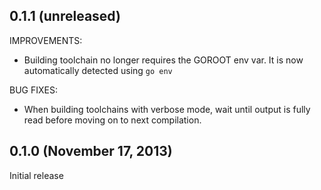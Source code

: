 ## 0.1.1 (unreleased)

IMPROVEMENTS:

  - Building toolchain no longer requires the GOROOT env var. It is
    now automatically detected using `go env`

BUG FIXES:

  - When building toolchains with verbose mode, wait until output is fully
    read before moving on to next compilation.

## 0.1.0 (November 17, 2013)

Initial release
